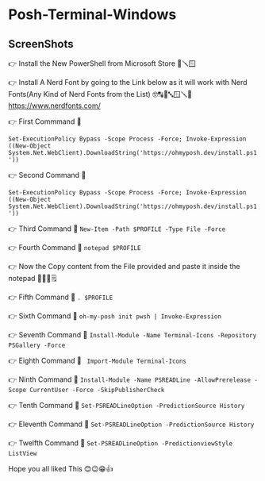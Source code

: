 # Posh-Terminal-Windows

## ScreenShots


👉 Install the New PowerShell from Microsoft Store 📜🪛🪟

👉 Install A Nerd Font by going to the Link below as it will work with Nerd Fonts(Any Kind of Nerd Fonts from the List) 🤓🔠🔡🔤🪟🪛📜
https://www.nerdfonts.com/

👉 First Commmand 📜

`Set-ExecutionPolicy Bypass -Scope Process -Force; Invoke-Expression ((New-Object System.Net.WebClient).DownloadString('https://ohmyposh.dev/install.ps1'))`

👉 Second Command 📜

`Set-ExecutionPolicy Bypass -Scope Process -Force; Invoke-Expression ((New-Object System.Net.WebClient).DownloadString('https://ohmyposh.dev/install.ps1'))`

👉 Third Command 📜
`New-Item -Path $PROFILE -Type File -Force`

👉 Fourth Command 📜
`notepad $PROFILE`

👉 Now the Copy content from the File provided and paste it inside the notepad 📁📂📝🗒️

👉 Fifth Command 📜
`. $PROFILE`

👉 Sixth Command 📜
`oh-my-posh init pwsh | Invoke-Expression`

👉 Seventh Command 📜
`Install-Module -Name Terminal-Icons -Repository PSGallery -Force`

👉 Eighth Command 📜
` Import-Module Terminal-Icons`

👉 Ninth Command 📜
`Install-Module -Name PSREADLine -AllowPrerelease -Scope CurrentUser -Force -SkipPublisherCheck`

👉 Tenth Command 📜
`Set-PSREADLineOption -PredictionSource History`

👉 Eleventh Command 📜
`Set-PSREADLineOption -PredictionSource History`

👉 Twelfth Command 📜
`Set-PSREADLineOption -PredictionviewStyle ListView`

Hope you all liked This 😊😉😁👍
